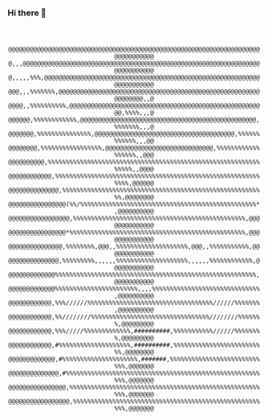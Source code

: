 ### Hi there 👋

<center>
<code>
<p>
@@@@@@@@@@@@@@@@@@@@@@@@@@@@@@@@@@@@@@@@@@@@@@@@@@@@@@@@@@@@@@@@@@@@@@@@@@@@@@@@@
@,,,@@@@@@@@@@@@@@@@@@@@@@@@@@@@@@@@@@@@@@@@@@@@@@@@@@@@@@@@@@@@@@@@@@@@@@@@@@@@@
@,,,,,%%%,@@@@@@@@@@@@@@@@@@@@@@@@@@@@@@@@@@@@@@@@@@@@@@@@@@@@@@@@@@@@@@@@@@@@@@@
@@@,,,%%%%%%%,@@@@@@@@@@@@@@@@@@@@@@@@@@@@@@@@@@@@@@@@@@@@@@@@@@@@@@@@@@@@@@@@,,@
@@@@,,%%%%%%%%%%,@@@@@@@@@@@@@@@@@@@@@@@@@@@@@@@@@@@@@@@@@@@@@@@@@@@@@@@,%%%%,,,@
@@@@@@,%%%%%%%%%%%%,@@@@@@@@@@@@@@@@@@@@@@@@@@@@@@@@@@@@@@@@@@@@@@@@@,%%%%%%%,,,@
@@@@@@@,%%%%%%%%%%%%%%%,@@@@@@@@@@@@@@@@@@@@@@@@@@@@@@@@@@@@@@@,%%%%%%%%%%%%,,,@@
@@@@@@@@,%%%%%%%%%%%%%%%%%,@@@@@@@@@@@@@@@@@@@@@@@@@@@@@@,%%%%%%%%%%%%%%%%%%,,@@@
@@@@@@@@@@,%%%%%%%%%%%%%%%%%%%%%%%%%%%%%%%%%%%%%%%%%%%%%%%%%%%%%%%%%%%%%%%%,,@@@@
@@@@@@@@@@@@,%%%%%%%%%%%%%%%%%%%%%%%%%%%%%%%%%%%%%%%%%%%%%%%%%%%%%%%%%%%%%,@@@@@@
@@@@@@@@@@@@@@,%%%%%%%%%%%%%%%%%%%%%%%%%%%%%%%%%%%%%%%%%%%%%%%%%%%%%%%%%,@@@@@@@@
@@@@@@@@@@@@@@@@(%%/%%%%%%%%%%%%%%%%%%%%%%%%%%%%%%%%%%%%%%%%%%%%%%%%%*,@@@@@@@@@@
@@@@@@@@@@@@@@@@@,%%%%%%%%%%%%%%%%%%%%%%%%%%%%%%%%%%%%%%%%%%%%%%%%,@@@@@@@@@@@@@@
@@@@@@@@@@@@@@@@*%%%%%%%%%%%%%%%%%%%%%%%%%%%%%%%%%%%%%%%%%%%%%%%%%,@@@@@@@@@@@@@@
@@@@@@@@@@@@@@@,%%%%%%%%,@@@,,%%%%%%%%%%%%%%%%%%%%,@@@,,%%%%%%%%%%%,@@@@@@@@@@@@@
@@@@@@@@@@@@@@,%%%%%%%%%,,,,,,%%%%%%%%%%%%%%%%%%%%,,,,,,%%%%%%%%%%%%,@@@@@@@@@@@@
@@@@@@@@@@@@@%%%%%%%%%%%%%%%%%%%%%%%%%%%%%%%%%%%%%%%%%%%%%%%%%%%%%%%%,@@@@@@@@@@@
@@@@@@@@@@@@@%%%%%%%%%%%%%%%%%%%%%%%,,,,%%%%%%%%%%%%%%%%%%%%%%%%%%%%%%,@@@@@@@@@@
@@@@@@@@@@@@,%%%//////%%%%%%%%%%%%%%%%%%%%%%%%%%%%%%%%%%%//////%%%%%%%,@@@@@@@@@@
@@@@@@@@@@@@,%%////////%%%%%%%%%%%%%%%%%%%%%%%%%%%%%%%%%////////%%%%%%%,@@@@@@@@@
@@@@@@@@@@@@,%%%/////%%%%%%%%%%%%%,##########,%%%%%%%%%%%//////%%%%%%%%,@@@@@@@@@
@@@@@@@@@@@@,#%%%%%%%%%%%%%%%%%%%%,##########,%%%%%%%%%%%%%%%%%%%%%%%%%%,@@@@@@@@
@@@@@@@@@@@@@,#%%%%%%%%%%%%%%%%%%%%%,#######,%%%%%%%%%%%%%%%%%%%%%%%%%%%%,@@@@@@@
@@@@@@@@@@@@@@,#%%%%%%%%%%%%%%%%%%%%%%%%%%%%%%%%%%%%%%%%%%%%%%%%%%%%%%%%%,@@@@@@@
@@@@@@@@@@@@@@@@,%%%%%%%%%%%%%%%%%%%%%%%%%%%%%%%%%%%%%%%%%%%%%%%%%%%%%%%%,@@@@@@@
@@@@@@@@@@@@@@@@@,%%%%%%%%%%%%%%%%%%%%%%%%%%%%%%%%%%%%%%%%%%%%%%%%%%%%%%%,@@@@@@@
</p>
</code>
</center>

  
<!--
**vitorguastala/vitorguastala** is a ✨ _special_ ✨ repository because its `README.md` (this file) appears on your GitHub profile.

Here are some ideas to get you started:

- 🔭 I’m currently working on ...
- 🌱 I’m currently learning ...
- 👯 I’m looking to collaborate on ...
- 🤔 I’m looking for help with ...
- 💬 Ask me about ...
- 📫 How to reach me: ...
- 😄 Pronouns: ...
- ⚡ Fun fact: ...
-->
